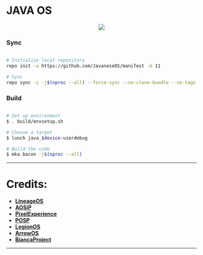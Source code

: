 # JAVA OS #
<p align="center">
<a href="https://t.me/realme8indonesia"><img src="https://img.shields.io/badge/Telegram-Chat-blue?style=popout-square"></a>
</p>

### Sync ###

```bash

# Initialize local repository
repo init -u https://github.com/JavaneseOS/manifest -b 11

# Sync
repo sync -c -j$(nproc --all) --force-sync --no-clone-bundle --no-tags
```

### Build ###

```bash

# Set up environment
$ . build/envsetup.sh

# Choose a target
$ lunch java_$device-userdebug

# Build the code
$ mka bacon -j$(nproc --all)
```

---------------------------------------------------------------------------------------
 Credits:
 =======

 * [**LineageOS**](https://github.com/LineageOS)
 * [**AOSiP**](https://github.com/AOSiP)
 * [**PixelExperience**](https://github.com/PixelExperience)
 * [**POSP**](https://github.com/PotatoProject)
 * [**LegionOS**](https://github.com/Project-LegionOS)
 * [**ArrowOS**](https://github.com/ArrowOS)
 * [**BiancaProject**](https://github.com/BiancaProject)

---------------------------------------------------------------------------------------
